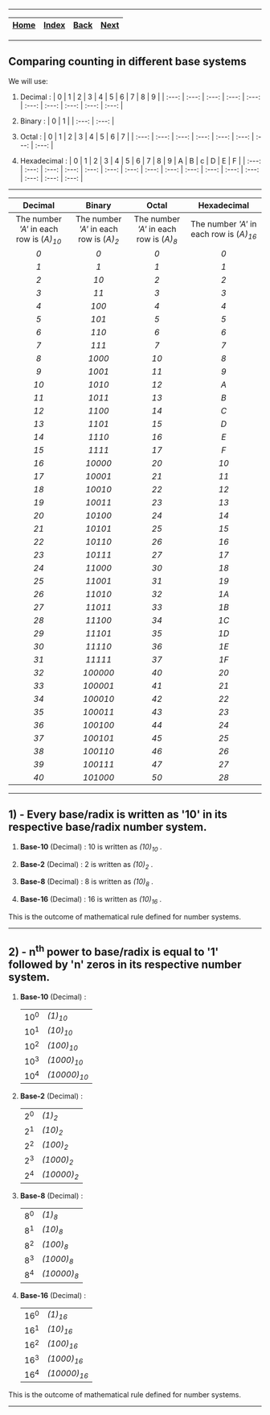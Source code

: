
---

| [Home](/README.md) | [Index](./README.md) | [Back](./2_How_Counting_Works.md) | [Next]() |
| :---: | :---: | :---: | :---: |

---

## Comparing counting in different base systems

We will use:

1) Decimal :
   | 0 | 1 | 2 | 3 | 4 | 5 | 6 | 7 | 8 | 9 |
   | :---: | :---: | :---: | :---: | :---: | :---: | :---: | :---: | :---: | :---: |

3) Binary :
   | 0 | 1 |
   | :---: | :---: |

4) Octal :
   | 0 | 1 | 2 | 3 | 4 | 5 | 6 | 7 |
   | :---: | :---: | :---: | :---: | :---: | :---: | :---: | :---: |

5) Hexadecimal :
   | 0 | 1 | 2 | 3 | 4 | 5 | 6 | 7 | 8 | 9 | A | B | c | D | E | F |
   | :---: | :---: | :---: | :---: | :---: | :---: | :---: | :---: | :---: | :---: | :---: | :---: | :---: | :---: | :---: | :---: |

---   

| Decimal | Binary | Octal | Hexadecimal |
| :---: | :---: | :---: | :---: |
| The number _'A'_ in each row is (_A)<sub>10</sub>_ | The number _'A'_ in each row is (_A)<sub>2</sub>_ | The number _'A'_ in each row is (_A)<sub>8</sub>_ | The number _'A'_ in each row is (_A)<sub>16</sub>_ |
| _0_ | _0_ | _0_ | _0_ |
| _1_ | _1_ | _1_ | _1_ |
| _2_ | _10_ | _2_ | _2_ |
| _3_ | _11_ | _3_ | _3_ |
| _4_ | _100_ | _4_ | _4_ |
| _5_ | _101_ | _5_ | _5_ |
| _6_ | _110_ | _6_ | _6_ |
| _7_ | _111_ | _7_ | _7_ |
| _8_ | _1000_ | _10_ | _8_ |
| _9_ | _1001_ | _11_ | _9_ |
| _10_ | _1010_ | _12_ | _A_ |
| _11_ | _1011_ | _13_ | _B_ |
| _12_ | _1100_ | _14_ | _C_ |
| _13_ | _1101_ | _15_ | _D_ |
| _14_ | _1110_ | _16_ | _E_ |
| _15_ | _1111_ | _17_ | _F_ |
| _16_ | _10000_ | _20_ | _10_ |
| _17_ | _10001_ | _21_ | _11_ |
| _18_ | _10010_ | _22_ | _12_ |
| _19_ | _10011_ | _23_ | _13_ |
| _20_ | _10100_ | _24_ | _14_ |
| _21_ | _10101_ | _25_ | _15_ |
| _22_ | _10110_ | _26_ | _16_ |
| _23_ | _10111_ | _27_ | _17_ |
| _24_ | _11000_ | _30_ | _18_ |
| _25_ | _11001_ | _31_ | _19_ |
| _26_ | _11010_ | _32_ | _1A_ |
| _27_ | _11011_ | _33_ | _1B_ |
| _28_ | _11100_ | _34_ | _1C_ |
| _29_ | _11101_ | _35_ | _1D_ |
| _30_ | _11110_ | _36_ | _1E_ |
| _31_ | _11111_ | _37_ | _1F_ |
| _32_ | _100000_ | _40_ | _20_ |
| _33_ | _100001_ | _41_ | _21_ |
| _34_ | _100010_ | _42_ | _22_ |
| _35_ | _100011_ | _43_ | _23_ |
| _36_ | _100100_ | _44_ | _24_ |
| _37_ | _100101_ | _45_ | _25_ |
| _38_ | _100110_ | _46_ | _26_ |
| _39_ | _100111_ | _47_ | _27_ |
| _40_ | _101000_ | _50_ | _28_ |

---

## 1) - Every base/radix is written as '10' in its respective base/radix number system.

1) __Base-10__ (Decimal) : 10 is written as _(10)<sub>10</sub>_ .

2) __Base-2__ (Decimal) : 2 is written as _(10)<sub>2</sub>_ .

3) __Base-8__ (Decimal) : 8 is written as _(10)<sub>8</sub>_ .

4) __Base-16__ (Decimal) : 16 is written as _(10)<sub>16</sub>_ .

This is the outcome of mathematical rule defined for number systems.

---

## 2) - n<sup>th</sup> power to base/radix is equal to '1' followed by 'n' zeros in its respective number system.

1) __Base-10__ (Decimal) :

   |  |  |
   | :--- | :--- |
   | 10<sup>0</sup> | _(1)<sub>10</sub>_ |
   | 10<sup>1</sup> | _(10)<sub>10</sub>_ |
   | 10<sup>2</sup> | _(100)<sub>10</sub>_ |
   | 10<sup>3</sup> | _(1000)<sub>10</sub>_ |
   | 10<sup>4</sup> | _(10000)<sub>10</sub>_ |

2) __Base-2__ (Decimal) :

   |  |  |
   | :--- | :--- |
   | 2<sup>0</sup> | _(1)<sub>2</sub>_ |
   | 2<sup>1</sup> | _(10)<sub>2</sub>_ |
   | 2<sup>2</sup> | _(100)<sub>2</sub>_ |
   | 2<sup>3</sup> | _(1000)<sub>2</sub>_ |
   | 2<sup>4</sup> | _(10000)<sub>2</sub>_ |

3) __Base-8__ (Decimal) :

   |  |  |
   | :--- | :--- |
   | 8<sup>0</sup> | _(1)<sub>8</sub>_ |
   | 8<sup>1</sup> | _(10)<sub>8</sub>_ |
   | 8<sup>2</sup> | _(100)<sub>8</sub>_ |
   | 8<sup>3</sup> | _(1000)<sub>8</sub>_ |
   | 8<sup>4</sup> | _(10000)<sub>8</sub>_ |

4) __Base-16__ (Decimal) :

   |  |  |
   | :--- | :--- |
   | 16<sup>0</sup> | _(1)<sub>16</sub>_ |
   | 16<sup>1</sup> | _(10)<sub>16</sub>_ |
   | 16<sup>2</sup> | _(100)<sub>16</sub>_ |
   | 16<sup>3</sup> | _(1000)<sub>16</sub>_ |
   | 16<sup>4</sup> | _(10000)<sub>16</sub>_ |

This is the outcome of mathematical rule defined for number systems.

---